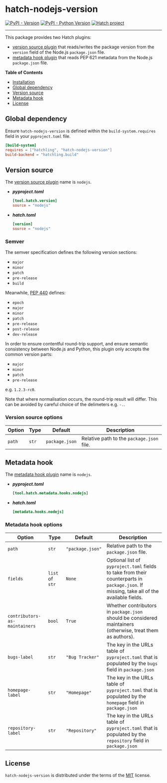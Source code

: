 # hatch-nodejs-version

[![PyPI - Version](https://img.shields.io/pypi/v/hatch-nodejs-version.svg)](https://pypi.org/project/hatch-nodejs-version)
[![PyPI - Python Version](https://img.shields.io/pypi/pyversions/hatch-nodejs-version.svg)](https://pypi.org/project/hatch-nodejs-version)
[![Hatch project](https://img.shields.io/badge/%F0%9F%A5%9A-Hatch-4051b5.svg)](https://github.com/pypa/hatch)

-----
This package provides two Hatch plugins:

- [version source plugin](https://hatch.pypa.io/latest/plugins/version-source/) that reads/writes the package version
  from the `version` field of the Node.js `package.json` file.
- [metadata hook plugin](https://hatch.pypa.io/latest/plugins/metadata-hook/) that reads PEP 621 metadata from the
  Node.js `package.json` file.

**Table of Contents**

- [Installation](#installation)
- [Global dependency](#global-dependency)
- [Version source](#version-source)
- [Metadata hook](#metadata-hook)
- [License](#license)

## Global dependency

Ensure `hatch-nodejs-version` is defined within the `build-system.requires` field in your `pyproject.toml` file.

```toml
[build-system]
requires = ["hatchling", "hatch-nodejs-version"]
build-backend = "hatchling.build"
```

## Version source

The [version source plugin](https://hatch.pypa.io/latest/plugins/version-source/) name is `nodejs`.

- ***pyproject.toml***

    ```toml
    [tool.hatch.version]
    source = "nodejs"
    ```

- ***hatch.toml***

    ```toml
    [version]
    source = "nodejs"
    ```

### Semver

The semver specification defines the following version sections:

- `major`
- `minor`
- `patch`
- `pre-release`
- `build`

Meanwhile, [PEP 440](https://peps.python.org/pep-0440/#version-scheme) defines:

- `epoch`
- `major`
- `minor`
- `patch`
- `pre-release`
- `post-release`
- `dev-release`

In order to ensure contentful round-trip support, and ensure semantic consistency between Node.js and Python, this plugin only
accepts the common version parts:

- `major`
- `minor`
- `patch`
- `pre-release`

e.g. `1.2.3-rc0`.

Note that where normalisation occurs, the round-trip result will differ. This can be avoided by careful choice of the delimeters e.g. `-.`.


### Version source options

| Option        | Type | Default       | Description                                |
|---------------| --- |---------------|--------------------------------------------|
| `path`        | `str` | `package.json` | Relative path to the `package.json` file. |

## Metadata hook

The [metadata hook plugin](https://hatch.pypa.io/dev/plugins/metadata-hook/reference/) name is `nodejs`.

- ***pyproject.toml***

    ```toml
    [tool.hatch.metadata.hooks.nodejs]
    ```

- ***hatch.toml***

    ```toml
    [metadata.hooks.nodejs]
    ```

### Metadata hook options

| Option                        | Type            | Default          | Description                                                                                                                               |
|-------------------------------|-----------------|------------------|-------------------------------------------------------------------------------------------------------------------------------------------|
| `path`                        | `str`           | `"package.json"` | Relative path to the `package.json` file.                                                                                                 |
| `fields`                      | `list` of `str` | `None`           | Optional list of `pyproject.toml` fields to take from their counterparts in `package.json`. If missing, take all of the available fields. |
| `contributors-as-maintainers` | `bool`          | `True`           | Whether contributors in `package.json` should be considered maintainers (otherwise, treat them as authors).                               |
| `bugs-label`                  | `str`           | `"Bug Tracker"`  | The key in the URLs table of `pyproject.toml` that is populated by the `bugs` field in `package.json`                                     |
| `homepage-label`              | `str`           | `"Homepage"`     | The key in the URLs table of `pyproject.toml` that is populated by the `homepage` field in `package.json`                                 |
| `repository-label`            | `str`           | `"Repository"`   | The key in the URLs table of `pyproject.toml` that is populated by the `repository` field in `package.json`                               |

## License

`hatch-nodejs-version` is distributed under the terms of the [MIT](https://spdx.org/licenses/MIT.html) license.
